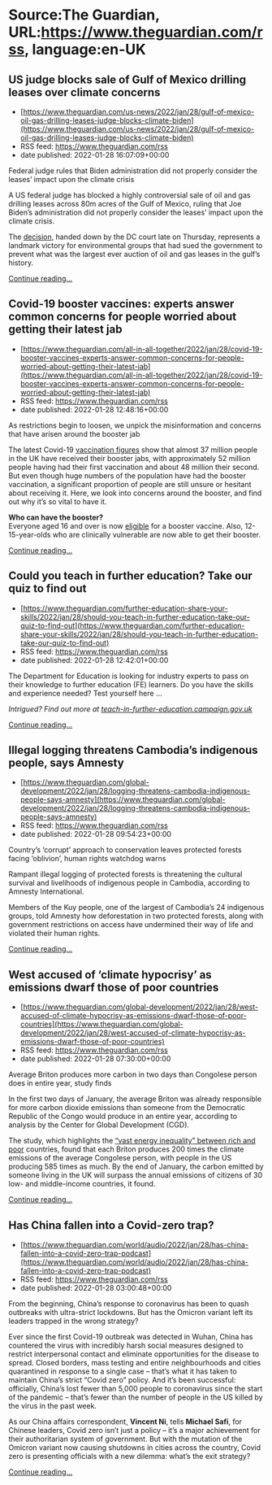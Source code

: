 # Source:The Guardian, URL:https://www.theguardian.com/rss, language:en-UK

## US judge blocks sale of Gulf of Mexico drilling leases over climate concerns
 - [https://www.theguardian.com/us-news/2022/jan/28/gulf-of-mexico-oil-gas-drilling-leases-judge-blocks-climate-biden](https://www.theguardian.com/us-news/2022/jan/28/gulf-of-mexico-oil-gas-drilling-leases-judge-blocks-climate-biden)
 - RSS feed: https://www.theguardian.com/rss
 - date published: 2022-01-28 16:07:09+00:00

<p>Federal judge rules that Biden administration did not properly consider the leases’ impact upon the climate crisis</p><p>A US federal judge has blocked a highly controversial sale of oil and gas drilling leases across 80m acres of the Gulf of Mexico, ruling that Joe Biden’s administration did not properly consider the leases’ impact upon the climate crisis.</p><p>The <a href="https://int.nyt.com/data/documenttools/78-memorandum-opinion-1-27/b0903c94e57b0cb5/full.pdf">decision</a>, handed down by the DC court late on Thursday, represents a landmark victory for environmental groups that had sued the government to prevent what was the largest ever auction of oil and gas leases in the gulf’s history.</p> <a href="https://www.theguardian.com/us-news/2022/jan/28/gulf-of-mexico-oil-gas-drilling-leases-judge-blocks-climate-biden">Continue reading...</a>

## Covid-19 booster vaccines: experts answer common concerns for people worried about getting their latest jab
 - [https://www.theguardian.com/all-in-all-together/2022/jan/28/covid-19-booster-vaccines-experts-answer-common-concerns-for-people-worried-about-getting-their-latest-jab](https://www.theguardian.com/all-in-all-together/2022/jan/28/covid-19-booster-vaccines-experts-answer-common-concerns-for-people-worried-about-getting-their-latest-jab)
 - RSS feed: https://www.theguardian.com/rss
 - date published: 2022-01-28 12:48:16+00:00

<p>As restrictions begin to loosen, we unpick the misinformation and concerns that have arisen around the booster jab</p><p>The latest Covid-19 <a href="https://coronavirus.data.gov.uk/details/vaccinations" rel="nofollow">vaccination figures</a> show that almost 37 million people in the UK have received their booster jabs, with approximately 52 million people having had their first vaccination and about 48 million their second. But even though huge numbers of the population have had the booster vaccination, a significant proportion of people are still unsure or hesitant about receiving it. Here, we look into concerns around the booster, and find out why it’s so vital to have it.</p><p><strong>Who can have the booster?<br /></strong>Everyone aged 16 and over is now <a href="https://www.nhs.uk/conditions/coronavirus-covid-19/coronavirus-vaccination/coronavirus-booster-vaccine/" rel="nofollow">eligible</a> for a booster vaccine. Also, 12-15-year-olds who are clinically vulnerable are now able to get their booster.</p> <a href="https://www.theguardian.com/all-in-all-together/2022/jan/28/covid-19-booster-vaccines-experts-answer-common-concerns-for-people-worried-about-getting-their-latest-jab">Continue reading...</a>

## Could you teach in further education? Take our quiz to find out
 - [https://www.theguardian.com/further-education-share-your-skills/2022/jan/28/should-you-teach-in-further-education-take-our-quiz-to-find-out](https://www.theguardian.com/further-education-share-your-skills/2022/jan/28/should-you-teach-in-further-education-take-our-quiz-to-find-out)
 - RSS feed: https://www.theguardian.com/rss
 - date published: 2022-01-28 12:42:01+00:00

<p>The Department for Education is looking for industry experts to pass on their knowledge to further education (FE) learners. Do you have the skills and experience needed? Test yourself here …</p><p><em>Intrigued? Find out more at <a href="https://ad.doubleclick.net/ddm/trackclk/N6198.1838929THEGUARDIAN0/B27106088.326774768;dc_trk_aid=519163975;dc_trk_cid=164874307;dc_lat=;dc_rdid=;tag_for_child_directed_treatment=;tfua=;ltd=" rel="nofollow">teach-in-further-education.campaign.gov.uk</a></em></p> <a href="https://www.theguardian.com/further-education-share-your-skills/2022/jan/28/should-you-teach-in-further-education-take-our-quiz-to-find-out">Continue reading...</a>

## Illegal logging threatens Cambodia’s indigenous people, says Amnesty
 - [https://www.theguardian.com/global-development/2022/jan/28/logging-threatens-cambodia-indigenous-people-says-amnesty](https://www.theguardian.com/global-development/2022/jan/28/logging-threatens-cambodia-indigenous-people-says-amnesty)
 - RSS feed: https://www.theguardian.com/rss
 - date published: 2022-01-28 09:54:23+00:00

<p>Country’s ‘corrupt’ approach to conservation leaves protected forests facing ‘oblivion’, human rights watchdog warns</p><p>Rampant illegal logging of protected forests is threatening the cultural survival and livelihoods of indigenous people in Cambodia, according to Amnesty International.</p><p>Members of the Kuy people, one of the largest of Cambodia’s 24 indigenous groups, told Amnesty how deforestation in two protected forests, along with government restrictions on access have undermined their way of life and violated their human rights.</p> <a href="https://www.theguardian.com/global-development/2022/jan/28/logging-threatens-cambodia-indigenous-people-says-amnesty">Continue reading...</a>

## West accused of ‘climate hypocrisy’ as emissions dwarf those of poor countries
 - [https://www.theguardian.com/global-development/2022/jan/28/west-accused-of-climate-hypocrisy-as-emissions-dwarf-those-of-poor-countries](https://www.theguardian.com/global-development/2022/jan/28/west-accused-of-climate-hypocrisy-as-emissions-dwarf-those-of-poor-countries)
 - RSS feed: https://www.theguardian.com/rss
 - date published: 2022-01-28 07:30:00+00:00

<p>Average Briton produces more carbon in two days than Congolese person does in entire year, study finds</p><p>In the first two days of January, the average Briton was already responsible for more carbon dioxide emissions than someone from the Democratic Republic of the Congo would produce in an entire year, according to analysis by the Center for Global Development (CGD).</p><p>The study, which highlights the <a href="https://www.cgdev.org/blog/new-years-resolution-us-climate-hypocrisy">“vast energy inequality” between rich and poor</a> countries, found that each Briton produces 200 times the climate emissions of the average Congolese person, with people in the US producing 585 times as much. By the end of January, the carbon emitted by someone living in the UK will surpass the annual emissions of citizens of 30 low- and middle-income countries, it found.</p> <a href="https://www.theguardian.com/global-development/2022/jan/28/west-accused-of-climate-hypocrisy-as-emissions-dwarf-those-of-poor-countries">Continue reading...</a>

## Has China fallen into a Covid-zero trap?
 - [https://www.theguardian.com/world/audio/2022/jan/28/has-china-fallen-into-a-covid-zero-trap-podcast](https://www.theguardian.com/world/audio/2022/jan/28/has-china-fallen-into-a-covid-zero-trap-podcast)
 - RSS feed: https://www.theguardian.com/rss
 - date published: 2022-01-28 03:00:48+00:00

<p>From the beginning, China’s response to coronavirus has been to quash outbreaks with ultra-strict lockdowns. But has the Omicron variant left its leaders trapped in the wrong strategy?</p><p>Ever since the first Covid-19 outbreak was detected in Wuhan, China has countered the virus with incredibly harsh social measures designed to restrict interpersonal contact and eliminate opportunities for the disease to spread. Closed borders, mass testing and entire neighbourhoods and cities quarantined in response to a single case – that’s what it has taken to maintain China’s strict “Covid zero” policy. And it’s been successful: officially, China’s lost fewer than 5,000 people to coronavirus since the start of the pandemic – that’s fewer than the number of people in the US killed by the virus in the past week.</p><p>As our China affairs correspondent, <strong>Vincent Ni</strong>, tells <strong>Michael Safi</strong>, for Chinese leaders, Covid zero isn’t just a policy – it’s a major achievement for their authoritarian system of government. But with the mutation of the Omicron variant now causing shutdowns in cities across the country, Covid zero is presenting officials with a new dilemma: what’s the exit strategy?</p> <a href="https://www.theguardian.com/world/audio/2022/jan/28/has-china-fallen-into-a-covid-zero-trap-podcast">Continue reading...</a>

